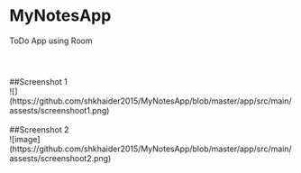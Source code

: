 # MyNotesApp
ToDo App using Room
#
<br  />
##Screenshot 1
<br  />
![](https://github.com/shkhaider2015/MyNotesApp/blob/master/app/src/main/assests/screenshoot1.png)
<br  />
<br  />
##Screenshot 2
<br  />
![image](https://github.com/shkhaider2015/MyNotesApp/blob/master/app/src/main/assests/screenshoot2.png)
